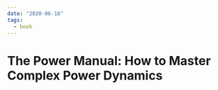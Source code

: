 ```yaml
---
date: "2020-06-18"
tags: 
  - book
---
```


# The Power Manual: How to Master Complex Power Dynamics

